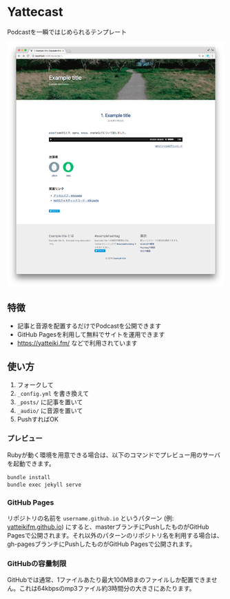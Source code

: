 # Yattecast

Podcastを一瞬ではじめられるテンプレート

![image](/images/screenshot.png)

## 特徴

- 記事と音源を配置するだけでPodcastを公開できます
- GitHub Pagesを利用して無料でサイトを運用できます
- https://yatteiki.fm/ などで利用されています

## 使い方

1. フォークして
2. `_config.yml` を書き換えて
3. `_posts/` に記事を置いて
4. `_audio/` に音源を置いて
5. PushすればOK

### プレビュー

Rubyが動く環境を用意できる場合は、以下のコマンドでプレビュー用のサーバを起動できます。

```bash
bundle install
bundle exec jekyll serve
```

### GitHub Pages

リポジトリの名前を `username.github.io` というパターン (例: [yatteikifm.github.io](https://github.com/yatteikifm/yatteikifm.github.io)) にすると、masterブランチにPushしたものがGitHub Pagesで公開されます。それ以外のパターンのリポジトリ名を利用する場合は、gh-pagesブランチにPushしたものがGitHub Pagesで公開されます。

### GitHubの容量制限

GitHubでは通常、1ファイルあたり最大100MBまのファイルしか配置できません。これは64kbpsのmp3ファイル約3時間分の大きさにあたります。
